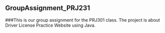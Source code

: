 ## GroupAssignment_PRJ231
###This is our group assignment for the PRJ301 class. The project is about Driver License Practice Website using Java.
